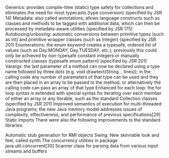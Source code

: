 Generics: provides compile-time (static) type safety for collections and eliminates the need for most typecasts (type conversion) (specified by JSR 14)
Metadata: also called annotations; allows language constructs such as classes and methods to be tagged with additional data, which can then be processed by metadata-aware utilities (specified by JSR 175)
Autoboxing/unboxing: automatic conversions between primitive types (such as int) and primitive wrapper classes (such as Integer) (specified by JSR 201)
Enumerations: the enum keyword creates a typesafe, ordered list of values (such as Day.MONDAY, Day.TUESDAY, etc.); previously this could only be achieved by non-typesafe constant integers or manually constructed classes (typesafe enum pattern) (specified by JSR 201)
Varargs: the last parameter of a method can now be declared using a type name followed by three dots (e.g. void drawtext(String... lines)); in the calling code any number of parameters of that type can be used and they are then placed in an array to be passed to the method, or alternatively the calling code can pass an array of that type
Enhanced for each loop: the for loop syntax is extended with special syntax for iterating over each member of either an array or any Iterable, such as the standard Collection classes (specified by JSR 201)
Improved semantics of execution for multi-threaded Java programs; the new Java memory model addresses issues of complexity, effectiveness, and performance of previous specifications[29]
Static imports
There were also the following improvements to the standard libraries:

Automatic stub generation for RMI objects
Swing: New skinnable look and feel, called synth
The concurrency utilities in package java.util.concurrent[30]
Scanner class for parsing data from various input streams and buffers